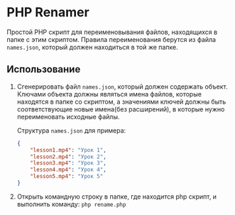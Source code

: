 # PHP Renamer
Простой PHP скрипт для переименовывания файлов, находящихся в папке с этим скриптом. Правила переименования берутся из файла `names.json`, который должен находиться в той же папке.

## Использование
1. Сгенерировать файл `names.json`, который должен содержать объект. Ключами объекта должны являться имена файлов, которые находятся в папке со скриптом, а значениями ключей должны быть соответствующие новые имена(без расширений), в которые нужно переименовать исходные файлы. 

    Структура `names.json` для примера:
    ````json
    {
        "lesson1.mp4": "Урок 1",
        "lesson2.mp4": "Урок 2",
        "lesson3.mp4": "Урок 3",
        "lesson4.mp4": "Урок 4",
        "lesson5.mp4": "Урок 5"
    }
    ````

2. Открыть командную строку в папке, где находится php скрипт, и выполнить команду:
    `php rename.php`
